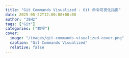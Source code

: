 ```yaml
---
title: "Git Commands Visualized - Git 命令可视化指南"
date: 2025-05-22T12:00:00+08:00
author: "39Hz"
tags: ["Git"]
categories: ["教程"]
cover:
  image: "/images/git-commands-visualized-cover.png"
  caption: "Git Commands Visualized"
  relative: false
---
```



